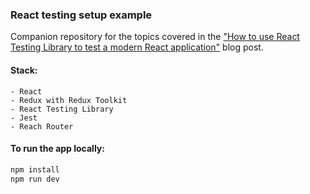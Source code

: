 ### React testing setup example

Companion repository for the topics covered in the ["How to use React Testing Library to test a modern React application"](https://adrianapan.com/blog/testing-a-modern-react-app) blog post.

#### Stack:

```
- React
- Redux with Redux Toolkit
- React Testing Library
- Jest
- Reach Router
```

#### To run the app locally:

```sh
npm install
npm run dev
```
